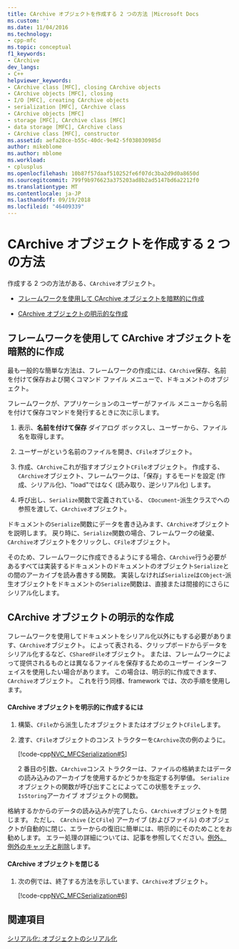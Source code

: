```yaml
---
title: CArchive オブジェクトを作成する 2 つの方法 |Microsoft Docs
ms.custom: ''
ms.date: 11/04/2016
ms.technology:
- cpp-mfc
ms.topic: conceptual
f1_keywords:
- CArchive
dev_langs:
- C++
helpviewer_keywords:
- CArchive class [MFC], closing CArchive objects
- CArchive objects [MFC], closing
- I/O [MFC], creating CArchive objects
- serialization [MFC], CArchive class
- CArchive objects [MFC]
- storage [MFC], CArchive class [MFC]
- data storage [MFC], CArchive class
- CArchive class [MFC], constructor
ms.assetid: aefa28ce-b55c-40dc-9e42-5f038030985d
author: mikeblome
ms.author: mblome
ms.workload:
- cplusplus
ms.openlocfilehash: 10b87f57daaf510252fe6f07dc3ba2d9d0a8650d
ms.sourcegitcommit: 799f9b976623a375203ad8b2ad5147bd6a2212f0
ms.translationtype: MT
ms.contentlocale: ja-JP
ms.lasthandoff: 09/19/2018
ms.locfileid: "46409339"
---
```

# <a name="two-ways-to-create-a-carchive-object"></a>CArchive オブジェクトを作成する 2 つの方法

作成する 2 つの方法がある、`CArchive`オブジェクト。

- [フレームワークを使用して CArchive オブジェクトを暗黙的に作成](#_core_implicit_creation_of_a_carchive_object_via_the_framework)

- [CArchive オブジェクトの明示的な作成](#_core_explicit_creation_of_a_carchive_object)

##  <a name="_core_implicit_creation_of_a_carchive_object_via_the_framework"></a> フレームワークを使用して CArchive オブジェクトを暗黙的に作成

最も一般的な簡単な方法は、フレームワークの作成には、`CArchive`保存、名前を付けて保存および開くコマンド ファイル メニューで、ドキュメントのオブジェクト。

フレームワークが、アプリケーションのユーザーがファイル メニューから名前を付けて保存コマンドを発行するときに次に示します。

1. 表示、**名前を付けて保存** ダイアログ ボックスし、ユーザーから、ファイル名を取得します。

1. ユーザーがという名前のファイルを開き、`CFile`オブジェクト。

1. 作成、`CArchive`これが指すオブジェクト`CFile`オブジェクト。 作成する、`CArchive`オブジェクト、フレームワークは、「保存」するモードを設定 (作成、シリアル化)、"load"ではなく (読み取り、逆シリアル化) します。

1. 呼び出し、`Serialize`関数で定義されている、 `CDocument`-派生クラスでへの参照を渡して、`CArchive`オブジェクト。

ドキュメントの`Serialize`関数にデータを書き込みます、`CArchive`オブジェクトを説明します。 戻り時に、`Serialize`関数の場合、フレームワークの破棄、`CArchive`オブジェクトをクリックし、`CFile`オブジェクト。

そのため、フレームワークに作成できるようにする場合、`CArchive`行う必要があるすべては実装するドキュメントのドキュメントのオブジェクト`Serialize`との間のアーカイブを読み書きする関数。 実装しなければ`Serialize`は`CObject`-派生オブジェクトをドキュメントの`Serialize`関数は、直接または間接的にさらにシリアル化します。

##  <a name="_core_explicit_creation_of_a_carchive_object"></a> CArchive オブジェクトの明示的な作成

フレームワークを使用してドキュメントをシリアル化以外にもする必要があります、`CArchive`オブジェクト。 によって表される、クリップボードからデータをシリアル化するなど、`CSharedFile`オブジェクト。 または、フレームワークによって提供されるものとは異なるファイルを保存するためのユーザー インターフェイスを使用したい場合があります。 この場合は、明示的に作成できます、`CArchive`オブジェクト。 これを行う同様、framework では、次の手順を使用します。

#### <a name="to-explicitly-create-a-carchive-object"></a>CArchive オブジェクトを明示的に作成するには

1. 構築、`CFile`から派生したオブジェクトまたはオブジェクト`CFile`します。

1. 渡す、`CFile`オブジェクトのコンス トラクターを`CArchive`次の例のように。

     [!code-cpp[NVC_MFCSerialization#5](../mfc/codesnippet/cpp/two-ways-to-create-a-carchive-object_1.cpp)]

     2 番目の引数、`CArchive`コンス トラクターは、ファイルの格納またはデータの読み込みのアーカイブを使用するかどうかを指定する列挙値。 `Serialize`オブジェクトの関数が呼び出すことによってこの状態をチェック、`IsStoring`アーカイブ オブジェクトの関数。

格納するかからのデータの読み込みが完了したら、`CArchive`オブジェクトを閉じます。 ただし、 `CArchive` (と`CFile`) アーカイブ (およびファイル) のオブジェクトが自動的に閉じ、エラーからの復旧に簡単には、明示的にそのためことをお勧めします。 エラー処理の詳細については、記事を参照してください。[例外。 例外のキャッチと削除](../mfc/exceptions-catching-and-deleting-exceptions.md)します。

#### <a name="to-close-the-carchive-object"></a>CArchive オブジェクトを閉じる

1. 次の例では、終了する方法を示しています、`CArchive`オブジェクト。

     [!code-cpp[NVC_MFCSerialization#6](../mfc/codesnippet/cpp/two-ways-to-create-a-carchive-object_2.cpp)]

## <a name="see-also"></a>関連項目

[シリアル化: オブジェクトのシリアル化](../mfc/serialization-serializing-an-object.md)

